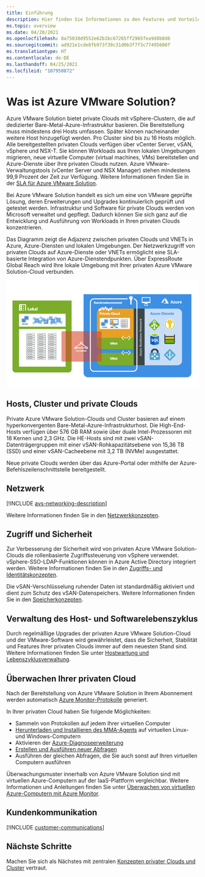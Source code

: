 ```yaml
---
title: Einführung
description: Hier finden Sie Informationen zu den Features und Vorteilen von Azure VMware Solution für die Bereitstellung und Verwaltung VMware-basierter Workloads in Azure. Die SLA für Azure VMware Solution garantiert, dass Azure VMware-Verwaltungstools (vCenter Server und NSX Manager) mindestens 99,9 Prozent der Zeit verfügbar sind.
ms.topic: overview
ms.date: 04/20/2021
ms.openlocfilehash: 8a75038d9552e62b1bc67265ff2965fea9d8b8d6
ms.sourcegitcommit: ad921e1cde8fb973f39c31d0b3f7f3c77495600f
ms.translationtype: HT
ms.contentlocale: de-DE
ms.lasthandoff: 04/25/2021
ms.locfileid: "107950872"
---
```

# <a name="what-is-azure-vmware-solution"></a>Was ist Azure VMware Solution?

Azure VMware Solution bietet private Clouds mit vSphere-Clustern, die auf dedizierter Bare-Metal-Azure-Infrastruktur basieren. Die Bereitstellung muss mindestens drei Hosts umfassen. Später können nacheinander weitere Host hinzugefügt werden. Pro Cluster sind bis zu 16 Hosts möglich.  Alle bereitgestellten privaten Clouds verfügen über vCenter Server, vSAN, vSphere und NSX-T. Sie können Workloads aus Ihren lokalen Umgebungen migrieren, neue virtuelle Computer (virtual machines, VMs) bereitstellen und Azure-Dienste über Ihre privaten Clouds nutzen.  Azure VMware-Verwaltungstools (vCenter Server und NSX Manager) stehen mindestens 99,9 Prozent der Zeit zur Verfügung. Weitere Informationen finden Sie in der [SLA für Azure VMware Solution](https://aka.ms/avs/sla).

Bei Azure VMware Solution handelt es sich um eine von VMware geprüfte Lösung, deren Erweiterungen und Upgrades kontinuierlich geprüft und getestet werden. Infrastruktur und Software für private Clouds werden von Microsoft verwaltet und gepflegt. Dadurch können Sie sich ganz auf die Entwicklung und Ausführung von Workloads in Ihren privaten Clouds konzentrieren. 

Das Diagramm zeigt die Adjazenz zwischen privaten Clouds und VNETs in Azure, Azure-Diensten und lokalen Umgebungen. Der Netzwerkzugriff von privaten Clouds auf Azure-Dienste oder VNETs ermöglicht eine SLA-basierte Integration von Azure-Dienstendpunkten. Über ExpressRoute Global Reach wird Ihre lokale Umgebung mit Ihrer privaten Azure VMware Solution-Cloud verbunden. 

![Abbildung: Adjazenz zwischen privater Azure VMware Solution-Cloud, Azure und lokaler Umgebung](./media/adjacency-overview-drawing-final.png)

## <a name="hosts-clusters-and-private-clouds"></a>Hosts, Cluster und private Clouds

Private Azure VMware Solution-Clouds und Cluster basieren auf einem hyperkonvergenten Bare-Metal-Azure-Infrastrukturhost. Die High-End-Hosts verfügen über 576 GB RAM sowie über duale Intel-Prozessoren mit 18 Kernen und 2,3 GHz. Die HE-Hosts sind mit zwei vSAN-Datenträgergruppen mit einer vSAN-Rohkapazitätsebene von 15,36 TB (SSD) und einer vSAN-Cacheebene mit 3,2 TB (NVMe) ausgestattet.

Neue private Clouds werden über das Azure-Portal oder mithilfe der Azure-Befehlszeilenschnittstelle bereitgestellt.

## <a name="networking"></a>Netzwerk

[!INCLUDE [avs-networking-description](includes/azure-vmware-solution-networking-description.md)]

Weitere Informationen finden Sie in den [Netzwerkkonzepten](concepts-networking.md).

## <a name="access-and-security"></a>Zugriff und Sicherheit

Zur Verbesserung der Sicherheit wird von privaten Azure VMware Solution-Clouds die rollenbasierte Zugriffssteuerung von vSphere verwendet. vSphere-SSO-LDAP-Funktionen können in Azure Active Directory integriert werden. Weitere Informationen finden Sie in den [Zugriffs- und Identitätskonzepten](concepts-identity.md).  

Die vSAN-Verschlüsselung ruhender Daten ist standardmäßig aktiviert und dient zum Schutz des vSAN-Datenspeichers. Weitere Informationen finden Sie in den [Speicherkonzepten](concepts-storage.md).

## <a name="host-and-software-lifecycle-maintenance"></a>Verwaltung des Host- und Softwarelebenszyklus

Durch regelmäßige Upgrades der privaten Azure VMware Solution-Cloud und der VMware-Software wird gewährleistet, dass die Sicherheit, Stabilität und Features Ihrer privaten Clouds immer auf dem neuesten Stand sind. Weitere Informationen finden Sie unter [Hostwartung und Lebenszyklusverwaltung](concepts-private-clouds-clusters.md#host-maintenance-and-lifecycle-management).

## <a name="monitoring-your-private-cloud"></a>Überwachen Ihrer privaten Cloud

Nach der Bereitstellung von Azure VMware Solution in Ihrem Abonnement werden automatisch [Azure Monitor-Protokolle](../azure-monitor/overview.md) generiert. 

In Ihrer privaten Cloud haben Sie folgende Möglichkeiten:
- Sammeln von Protokollen auf jedem Ihrer virtuellen Computer
- [Herunterladen und Installieren des MMA-Agents](../azure-monitor/agents/log-analytics-agent.md#installation-options) auf virtuellen Linux- und Windows-Computern
- Aktivieren der [Azure-Diagnoseerweiterung](../azure-monitor/agents/diagnostics-extension-overview.md)
- [Erstellen und Ausführen neuer Abfragen](../azure-monitor/logs/data-platform-logs.md#log-queries)
- Ausführen der gleichen Abfragen, die Sie auch sonst auf Ihren virtuellen Computern ausführen

Überwachungsmuster innerhalb von Azure VMware Solution sind mit virtuellen Azure-Computern auf der IaaS-Plattform vergleichbar. Weitere Informationen und Anleitungen finden Sie unter [Überwachen von virtuellen Azure-Computern mit Azure Monitor](../azure-monitor/vm/monitor-vm-azure.md).

## <a name="customer-communication"></a>Kundenkommunikation
[!INCLUDE [customer-communications](includes/customer-communications.md)]

## <a name="next-steps"></a>Nächste Schritte

Machen Sie sich als Nächstes mit zentralen [Konzepten privater Clouds und Cluster](concepts-private-clouds-clusters.md) vertraut.

<!-- LINKS - external -->

<!-- LINKS - internal -->
[concepts-private-clouds-clusters]: ./concepts-private-clouds-clusters.md


